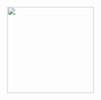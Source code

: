
<img src="https://www.google.com/url?sa=i&url=https%3A%2F%2Fautisticshadowthehedgehog.tumblr.com%2Fpost%2F739270182118342656&psig=AOvVaw3CPKcb9qNLpTAhOiuWqp82&ust=1746930274432000&source=images&cd=vfe&opi=89978449&ved=0CBMQjRxqGAoTCJDsnsbsl40DFQAAAAAdAAAAABCDAg" height="200"/></div>


